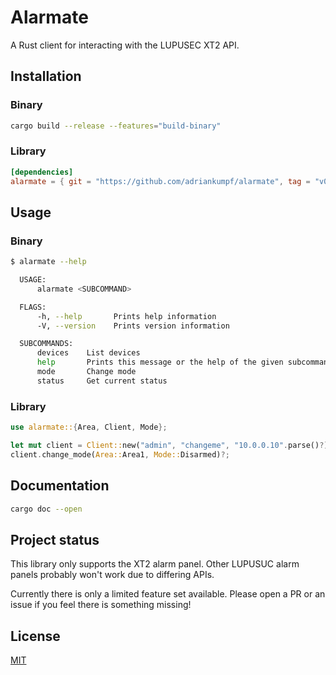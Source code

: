 # Alarmate

A Rust client for interacting with the LUPUSEC XT2 API.

## Installation

### Binary

```bash
cargo build --release --features="build-binary"
```

### Library

```toml
[dependencies]
alarmate = { git = "https://github.com/adriankumpf/alarmate", tag = "v0.1.0" }
```

## Usage

### Binary

```bash
$ alarmate --help

  USAGE:
      alarmate <SUBCOMMAND>

  FLAGS:
      -h, --help       Prints help information
      -V, --version    Prints version information

  SUBCOMMANDS:
      devices    List devices
      help       Prints this message or the help of the given subcommand(s)
      mode       Change mode
      status     Get current status
```

### Library

```rust
use alarmate::{Area, Client, Mode};

let mut client = Client::new("admin", "changeme", "10.0.0.10".parse()?);
client.change_mode(Area::Area1, Mode::Disarmed)?;
```

## Documentation

```bash
cargo doc --open
```

## Project status

This library only supports the XT2 alarm panel. Other LUPUSUC alarm panels
probably won't work due to differing APIs.

Currently there is only a limited feature set available. Please open a PR or an
issue if you feel there is something missing!

## License

[MIT](https://choosealicense.com/licenses/mit/)
